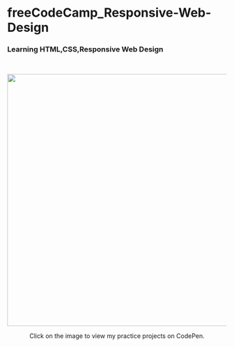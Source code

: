 # freeCodeCamp_Responsive-Web-Design

### Learning HTML,CSS,Responsive Web Design

<br>
<p align="center"><a href='https://codepen.io/Liang417/full/zYJYPXZ'><img width=580  src='https://i.imgur.com/742Zn57.jpg' ></a></p>
  <p align='center'>Click on the image to view my practice projects on CodePen.</p>
